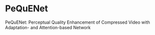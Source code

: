 # PeQuENet
PeQuENet: Perceptual Quality Enhancement of Compressed Video with Adaptation- and Attention-based Network
